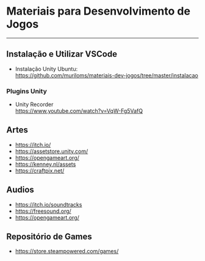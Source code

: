 # Materiais para Desenvolvimento de Jogos
---

## Instalação e Utilizar VSCode
- Instalação Unity Ubuntu: </br>
https://github.com/muriloms/materiais-dev-jogos/tree/master/instalacao

### Plugins Unity
- Unity Recorder</br>
https://www.youtube.com/watch?v=VqW-Fg5VafQ
## Artes
- https://itch.io/
- https://assetstore.unity.com/
- https://opengameart.org/
- https://kenney.nl/assets
- https://craftpix.net/


## Audios
- https://itch.io/soundtracks
- https://freesound.org/
- https://opengameart.org/

## Repositório de Games
- https://store.steampowered.com/games/

